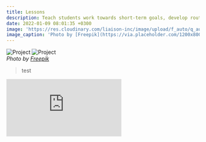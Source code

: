 ```yaml
---
title: Lessons
description: Teach students work towards short-term goals, develop routine and practice self-discipline.
date: 2022-01-09 08:01:35 +0300
image: 'https://res.cloudinary.com/liaison-inc/image/upload/f_auto/q_auto/v1689612027/content/lessons/lessons-girl-taking-flute-lessons.jpg'
image_caption: 'Photo by [Freepik](https://via.placeholder.com/1200x800)'
---
```


<div class="gallery-box">
  <div class="gallery">
    <img src="https://via.placeholder.com/1200x800" loading="lazy" alt="Project">
    <img src="https://via.placeholder.com/1200x800" loading="lazy" alt="Project">
  </div>
  <em>Photo by <a href="https://via.placeholder.com/1200x800" target="_blank">Freepik</a></em>
</div>

> test


<p><iframe src="https://www.youtube.com/embed/NpEaa2P7qZI" loading="lazy" frameborder="0" allowfullscreen></iframe></p>

